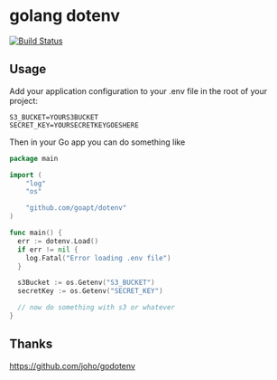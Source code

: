 # golang dotenv
<a href="https://github.com/goapt/dotenv/actions"><img src="https://github.com/goapt/dotenv/workflows/build/badge.svg" alt="Build Status"></a>

## Usage

Add your application configuration to your .env file in the root of your project:
```shell script
S3_BUCKET=YOURS3BUCKET
SECRET_KEY=YOURSECRETKEYGOESHERE
```
Then in your Go app you can do something like

```go
package main

import (
    "log"
    "os"

    "github.com/goapt/dotenv"
)

func main() {
  err := dotenv.Load()
  if err != nil {
    log.Fatal("Error loading .env file")
  }

  s3Bucket := os.Getenv("S3_BUCKET")
  secretKey := os.Getenv("SECRET_KEY")

  // now do something with s3 or whatever
}
```

## Thanks

https://github.com/joho/godotenv
